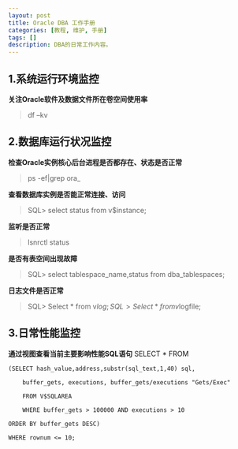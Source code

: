 ```yaml
---
layout: post
title: Oracle DBA 工作手册
categories: [教程, 维护, 手册]
tags: []
description: DBA的日常工作内容。
---
```


## 1.系统运行环境监控

**关注Oracle软件及数据文件所在卷空间使用率**
>df –kv

## 2.数据库运行状况监控

**检查Oracle实例核心后台进程是否都存在、状态是否正常**

>ps -ef|grep ora_

**查看数据库实例是否能正常连接、访问**

>SQL> select status from v$instance;

**监听是否正常**

>lsnrctl status

**是否有表空间出现故障**

>SQL> select tablespace_name,status from dba_tablespaces;

**日志文件是否正常**

>SQL> Select * from v$log;  
SQL> Select * from v$logfile;

## 3.日常性能监控

**通过视图查看当前主要影响性能SQL语句**
	SELECT * FROM

	(SELECT hash_value,address,substr(sql_text,1,40) sql,

		buffer_gets, executions, buffer_gets/executions "Gets/Exec"

		FROM V$SQLAREA

		WHERE buffer_gets > 100000 AND executions > 10

	ORDER BY buffer_gets DESC)

	WHERE rownum <= 10;
